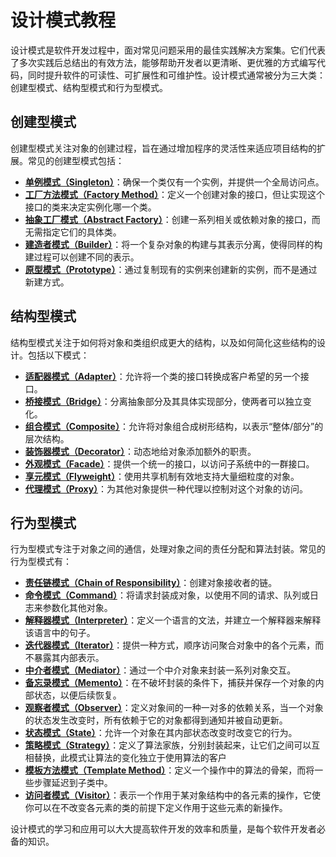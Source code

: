 # 设计模式教程

设计模式是软件开发过程中，面对常见问题采用的最佳实践解决方案集。它们代表了多次实践后总结出的有效方法，能够帮助开发者以更清晰、更优雅的方式编写代码，同时提升软件的可读性、可扩展性和可维护性。设计模式通常被分为三大类：创建型模式、结构型模式和行为型模式。

## 创建型模式

创建型模式关注对象的创建过程，旨在通过增加程序的灵活性来适应项目结构的扩展。常见的创建型模式包括：

- **[单例模式（Singleton）](./singleton)**：确保一个类仅有一个实例，并提供一个全局访问点。
- **[工厂方法模式（Factory Method）](./factory-method)**：定义一个创建对象的接口，但让实现这个接口的类来决定实例化哪一个类。
- **[抽象工厂模式（Abstract Factory）](./abstract-factory)**：创建一系列相关或依赖对象的接口，而无需指定它们的具体类。
- **[建造者模式（Builder）](./builder)**：将一个复杂对象的构建与其表示分离，使得同样的构建过程可以创建不同的表示。
- **[原型模式（Prototype）](./prototype)**：通过复制现有的实例来创建新的实例，而不是通过新建方式。

## 结构型模式

结构型模式关注于如何将对象和类组织成更大的结构，以及如何简化这些结构的设计。包括以下模式：

- **[适配器模式（Adapter）](./adapter)**：允许将一个类的接口转换成客户希望的另一个接口。
- **[桥接模式（Bridge）](./bridge)**：分离抽象部分及其具体实现部分，使两者可以独立变化。
- **[组合模式（Composite）](./composite)**：允许将对象组合成树形结构，以表示“整体/部分”的层次结构。
- **[装饰器模式（Decorator）](./decorator)**：动态地给对象添加额外的职责。
- **[外观模式（Facade）](./facade)**：提供一个统一的接口，以访问子系统中的一群接口。
- **[享元模式（Flyweight）](./flyweight)**：使用共享机制有效地支持大量细粒度的对象。
- **[代理模式（Proxy）](./proxy)**：为其他对象提供一种代理以控制对这个对象的访问。

## 行为型模式

行为型模式专注于对象之间的通信，处理对象之间的责任分配和算法封装。常见的行为型模式有：

- **[责任链模式（Chain of Responsibility）](./chain-of-responsibility)**：创建对象接收者的链。
- **[命令模式（Command）](./command)**：将请求封装成对象，以使用不同的请求、队列或日志来参数化其他对象。
- **[解释器模式（Interpreter）](./interpreter)**：定义一个语言的文法，并建立一个解释器来解释该语言中的句子。
- **[迭代器模式（Iterator）](./iterator)**：提供一种方式，顺序访问聚合对象中的各个元素，而不暴露其内部表示。
- **[中介者模式（Mediator）](./mediator)**：通过一个中介对象来封装一系列对象交互。
- **[备忘录模式（Memento）](./memento)**：在不破坏封装的条件下，捕获并保存一个对象的内部状态，以便后续恢复。
- **[观察者模式（Observer）](./observer)**：定义对象间的一种一对多的依赖关系，当一个对象的状态发生改变时，所有依赖于它的对象都得到通知并被自动更新。
- **[状态模式（State）](./state)**：允许一个对象在其内部状态改变时改变它的行为。
- **[策略模式（Strategy）](./strategy)**：定义了算法家族，分别封装起来，让它们之间可以互相替换，此模式让算法的变化独立于使用算法的客户
- **[模板方法模式（Template Method）](./template-method)**：定义一个操作中的算法的骨架，而将一些步骤延迟到子类中。
- **[访问者模式（Visitor）](./visitor)**：表示一个作用于某对象结构中的各元素的操作，它使你可以在不改变各元素的类的前提下定义作用于这些元素的新操作。

设计模式的学习和应用可以大大提高软件开发的效率和质量，是每个软件开发者必备的知识。

